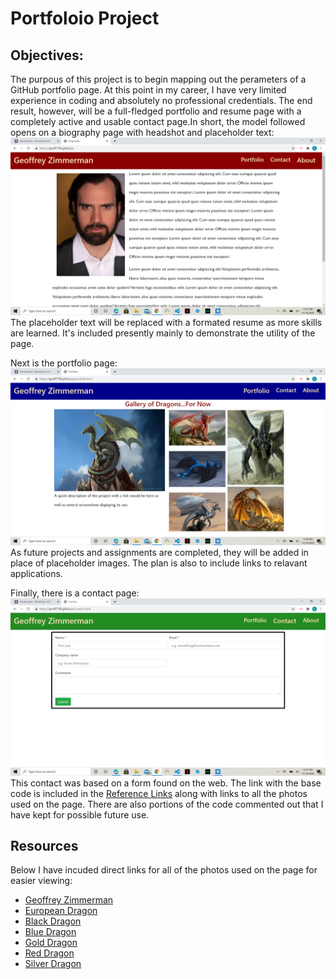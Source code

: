 # Portfoloio Project

## Objectives:
The purpous of this project is to begin mapping out the perameters of a GitHub portfolio page. At this point in my career, I have very limited experience in coding and absolutely no professional credentials. The end result, however, will be a full-fledged portfolio and resume page with a completely active and usable contact page.In short, the model followed opens on a biography page with headshot and placeholder text:
![GitHub Bio](Images/gitBio.png)
The placeholder text will be replaced with a formated resume as more skills are learned. It's included presently mainly to demonstrate the utility of the page.

Next is the portfolio page:
![GitHub Portfolio](Images/gitPortfolio.png)
As future projects and assignments are completed, they will be added in place of placeholder images. The plan is also to include links to relavant applications.

Finally, there is a contact page:
![GitHub Contact](Images/gitContact.png)
This contact was based on a form found on the web. The link with the base code is included in the [Reference Links](ReferenceLinks/Links.txt) along with links to all the photos used on the page. There are also portions of the code commented out that I have kept for possible future use.

## Resources

Below I have incuded direct links for all of the photos used on the page for easier viewing:
* [Geoffrey Zimmerman](Images/GeoffZ.JPG)
* [European Dragon](Images/European-Dragon1.jpg)
* [Black Dragon](Images/Black-Dragon.jfif)
* [Blue Dragon](Images/Blue-Dragon.jpg)
* [Gold Dragon](Images/Gold-Dragon.jpg)
* [Red Dragon](Images/Red-Dragon.jpg)
* [Silver Dragon](Images/Silver-Dragon.jpg)
